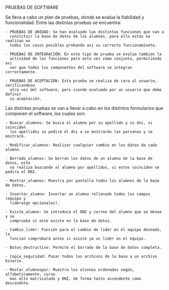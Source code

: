 PRUEBAS DE SOFTWARE

Se lleva a cabo un plan de pruebas, donde se evalua la fiabilidad y funcionalidad.
Entre las distintas pruebas se encuentra:

    - PRUEBAS DE UNIDAD: Se han evaluado las distintas funciones que van a
      constituir la base de datos de los alumnos, para ello estas se realizan en
      todos los casos posibles probando asi su correcto funcionamineto.

    - PRUEBAS DE INTEGRACIÓN: En este tipo de prueba se evalua tambien la
      actividad de las funciones pero esta vez como conjunto, permitiendo asi
      ver que todos los componentes del software se integran correctamente.

    - PRUEBAS DE ACEPTACIÓN: Esta prueba se realiza de cara al usuario, verificandose
      otra vez del software, pero siendo evaluado por un usuario que debe definir
      su aceptación.

Las distintas pruebas se van a llevar a cabo en los distintos formularios que
componen el software, los cuales son:

    - Buscar_alumnos: Se busca el alumno por su apellido y su dni, si coinciden
      los apellidos se pedirá el dni o se mostrarán las personas y se mostrará.

    - Modificar_alumnos: Realizar cualquier cambio en los datos de cada alumno.

    - Borrado_alumnos: Se borran los datos de un alumno de la base de datos, esto
      se realiza buscando al alumno por apellidos, si estos coinciden se pedira el DNI.

    - Mostrar_alumnos: Muestra por pantalla todos los alumnos de la base de datos.

    - Insertar_alumno: Insertar un alumno rellenado todos los campos (equipo y
      liderazgo opcionales).

    - Existe_alumno: Se introduce el DNI y correo del alumno que se desea y se
      comprueba si este existe en la base de datos.

    - Cambio_lider: Función para el cambio de lider en el equipo deseado, la
      funcion comprobará antes si existe ya un lider en el equipo.

    - Boton_destructivo: Permite el borrado de la base de datos completa.

    - Copia_seguridad: Pasar todos los archivos de la base a un archivo binario.

    - Mostar_alumnospor: Muestra los alunnos ordenados según, alfabeticamente, curso
      mas alto matriculado y DNI, de forma tanto ascendente como descendnte.
